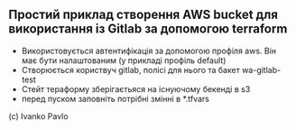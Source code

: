 ## Простий приклад створення AWS bucket для використання із Gitlab за допомогою terraform

* Використовується автентифікація за допомогою профіля aws. Він має бути налаштованим (у прикладі профіль default)
* Створюється користвуч gitlab, полісі для нього та бакет wa-gitlab-test
* Стейт тераформу зберігаєтьяся на існуючому бекенді в s3
* перед пуском заповніть потрібні змінні в *.tfvars

(c) Ivanko Pavlo
